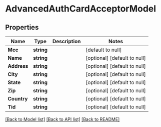 # AdvancedAuthCardAcceptorModel

## Properties
Name | Type | Description | Notes
------------ | ------------- | ------------- | -------------
**Mcc** | **string** |  | [default to null]
**Name** | **string** |  | [optional] [default to null]
**Address** | **string** |  | [optional] [default to null]
**City** | **string** |  | [optional] [default to null]
**State** | **string** |  | [optional] [default to null]
**Zip** | **string** |  | [optional] [default to null]
**Country** | **string** |  | [optional] [default to null]
**Tid** | **string** |  | [optional] [default to null]

[[Back to Model list]](../README.md#documentation-for-models) [[Back to API list]](../README.md#documentation-for-api-endpoints) [[Back to README]](../README.md)


